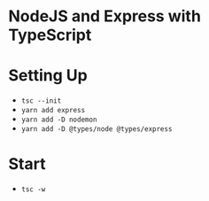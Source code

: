 # NodeJS and Express with TypeScript

# Setting Up
- `tsc --init`
- `yarn add express`
- `yarn add -D nodemon`
- `yarn add -D @types/node @types/express`

# Start
- `tsc -w`